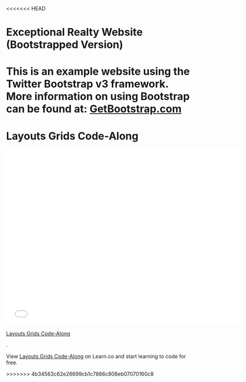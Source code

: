 <<<<<<< HEAD
# Exceptional Realty Website (Bootstrapped Version)

This is an example website using the Twitter Bootstrap v3 framework.
More information on using Bootstrap can be found at:
[GetBootstrap.com](http://getbootstrap.com)
=======
# Layouts Grids Code-Along 

<iframe width="640" height="480" src="//www.youtube.com/embed/bxM1wr7y8tc?rel=0&modestbranding=1" frameborder="0" allowfullscreen></iframe>

<p><a href="https://www.youtube.com/watch?v=bxM1wr7y8tc">Layouts Grids Code-Along</a></p>.

<p data-visibility='hidden'>View <a href='https://learn.co/lessons/layouts-grids-code-along' title='Layouts Grids Code-Along'>Layouts Grids Code-Along</a> on Learn.co and start learning to code for free.</p>
>>>>>>> 4b34563c62e26699cb1c7886c808eb07070160c8
